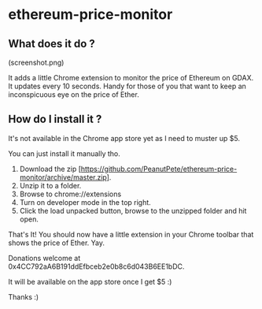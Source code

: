 # ethereum-price-monitor

## What does it do ?

(screenshot.png)

It adds a little Chrome extension to monitor the price of Ethereum on GDAX. It updates every 10 seconds. Handy for those of you that want to keep an inconspicuous eye on the price of Ether.

## How do I install it ?

It's not available in the Chrome app store yet as I need to muster up $5.

You can just install it manually tho. 

1. Download the zip [https://github.com/PeanutPete/ethereum-price-monitor/archive/master.zip].
2. Unzip it to a folder.
2. Browse to chrome://extensions
3. Turn on developer mode in the top right.
4. Click the load unpacked button, browse to the unzipped folder and hit open.

That's It! You should now have a little extension in your Chrome toolbar that shows the price of Ether. Yay.

Donations welcome at 0x4CC792aA6B191ddEfbceb2e0b8c6d043B6EE1bDC.

It will be available on the app store once I get $5 :)

Thanks :) 